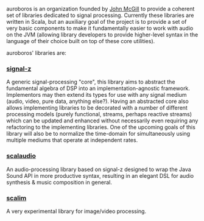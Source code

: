 auroboros is an organization founded by [John McGill](https://github.com/fat0wl) to provide a coherent set of libraries dedicated to signal processing. Currently these libraries are written in Scala, but an auxiliary goal of the project is to provide a set of very basic components to make it fundamentally easier to work with audio on the JVM (allowing library developers to provide higher-level syntax in the language of their choice built on top of these core utilities).

auroboros' libraries are:

### [signal-z](/signalz)

A generic signal-processing "core", this library aims to abstract the fundamental algebra of DSP into an implementation-agnostic framework. Implementors may then extend its types for use with any signal medium (audio, video, pure data, anything else?). Having an abstracted core also allows implementing libraries to be decorated with a number of different processing models (purely functional, streams, perhaps reactive streams) which can be updated and enhanced without necessarily even requiring any refactoring to the implementing libraries. One of the upcoming goals of this library will also be to normalize the time-domain for simultaneously using multiple mediums that operate at independent rates.

### [scalaudio](/scalaudio)

An audio-processing library based on signal-z designed to wrap the Java Sound API in more productive syntax, resulting in an elegant DSL for audio synthesis & music composition in general.

### [scalim](/scalim)

A very experimental library for image/video processing.
